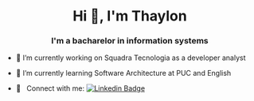 <h1 align="center">Hi 👋, I'm Thaylon</h1>
<h3 align="center">I'm a bacharelor in information systems</h3>

- 🔭 I’m currently working on Squadra Tecnologia as a developer analyst

- 🌱 I’m currently learning Software Architecture at PUC and English

- :email: &nbsp; Connect with me: [![Linkedin Badge](https://img.shields.io/badge/LinkedIn--000?style=social&logo=Linkedin&logoColor=0077B5&link=https://www.linkedin.com/in/thaylon-mayk/)](https://www.linkedin.com/in/thaylon-mayk/) 
